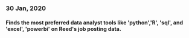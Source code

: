 ### 30 Jan, 2020
#### Finds the most preferred data analyst tools like 'python','R', 'sql', and 'excel', 'powerbi' on Reed's job posting data.
